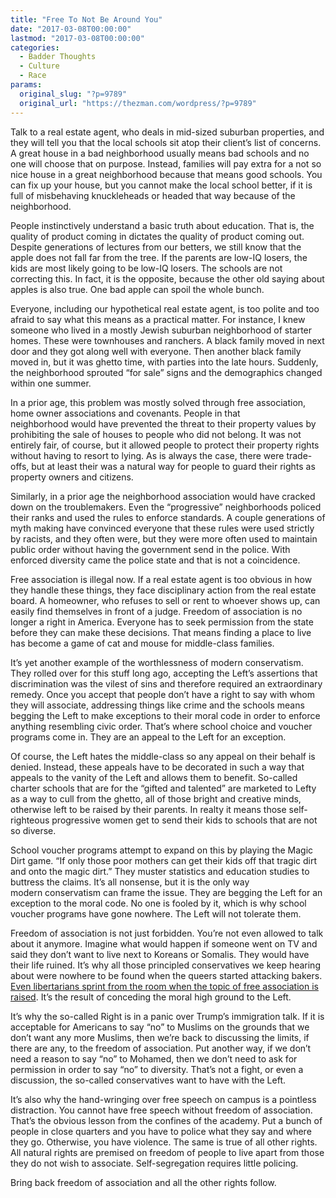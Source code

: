 ```yaml
---
title: "Free To Not Be Around You"
date: "2017-03-08T00:00:00"
lastmod: "2017-03-08T00:00:00"
categories:
  - Badder Thoughts
  - Culture
  - Race
params:
  original_slug: "?p=9789"
  original_url: "https://thezman.com/wordpress/?p=9789"
---
```


Talk to a real estate agent, who deals in mid-sized suburban properties,
and they will tell you that the local schools sit atop their client’s
list of concerns. A great house in a bad neighborhood usually means bad
schools and no one will choose that on purpose. Instead, families will
pay extra for a not so nice house in a great neighborhood because that
means good schools. You can fix up your house, but you cannot make the
local school better, if it is full of misbehaving knuckleheads or headed
that way because of the neighborhood.

People instinctively understand a basic truth about education. That is,
the quality of product coming in dictates the quality of product coming
out. Despite generations of lectures from our betters, we still know
that the apple does not fall far from the tree. If the parents
are low-IQ losers, the kids are most likely going to be low-IQ losers.
The schools are not correcting this. In fact, it is the opposite,
because the other old saying about apples is also true. One bad apple
can spoil the whole bunch.

Everyone, including our hypothetical real estate agent, is too polite
and too afraid to say what this means as a practical matter. For
instance, I knew someone who lived in a mostly Jewish suburban
neighborhood of starter homes. These were townhouses and ranchers. A
black family moved in next door and they got along well with everyone.
Then another black family moved in, but it was ghetto time, with parties
into the late hours. Suddenly, the neighborhood sprouted “for sale”
signs and the demographics changed within one summer.

In a prior age, this problem was mostly solved through free association,
home owner associations and covenants. People in that neighborhood would
have prevented the threat to their property values by prohibiting the
sale of houses to people who did not belong. It was not entirely fair,
of course, but it allowed people to protect their property rights
without having to resort to lying. As is always the case, there were
trade-offs, but at least their was a natural way for people to guard
their rights as property owners and citizens.

Similarly, in a prior age the neighborhood association would have
cracked down on the troublemakers. Even the “progressive” neighborhoods
policed their ranks and used the rules to enforce standards. A couple
generations of myth making have convinced everyone that these rules were
used strictly by racists, and they often were, but they were more often
used to maintain public order without having the government send in the
police. With enforced diversity came the police state and that is not a
coincidence.

Free association is illegal now. If a real estate agent is too obvious
in how they handle these things, they face disciplinary action from the
real estate board. A homeowner, who refuses to sell or rent to whoever
shows up, can easily find themselves in front of a judge. Freedom of
association is no longer a right in America. Everyone has to seek
permission from the state before they can make these decisions. That
means finding a place to live has become a game of cat and mouse for
middle-class families.

It’s yet another example of the worthlessness of modern conservatism.
They rolled over for this stuff long ago, accepting the Left’s
assertions that discrimination was the vilest of sins and therefore
required an extraordinary remedy. Once you accept that people don’t have
a right to say with whom they will associate, addressing things like
crime and the schools means begging the Left to make exceptions to their
moral code in order to enforce anything resembling civic order. That’s
where school choice and voucher programs come in. They are an appeal to
the Left for an exception.

Of course, the Left hates the middle-class so any appeal on their behalf
is denied. Instead, these appeals have to be decorated in such a way
that appeals to the vanity of the Left and allows them to benefit.
So-called charter schools that are for the “gifted and talented” are
marketed to Lefty as a way to cull from the ghetto, all of those bright
and creative minds, otherwise left to be raised by their parents. In
realty it means those self-righteous progressive women get to send their
kids to schools that are not so diverse.

School voucher programs attempt to expand on this by playing the Magic
Dirt game. “If only those poor mothers can get their kids off that
tragic dirt and onto the magic dirt.” They muster statistics and
education studies to buttress the claims. It’s all nonsense, but it is
the only way modern conservatism can frame the issue. They are begging
the Left for an exception to the moral code. No one is fooled by it,
which is why school voucher programs have gone nowhere. The Left will
not tolerate them.

Freedom of association is not just forbidden. You’re not even allowed to
talk about it anymore. Imagine what would happen if someone went on TV
and said they don’t want to live next to Koreans or Somalis. They would
have their life ruined. It’s why all those principled conservatives we
keep hearing about were nowhere to be found when the queers started
attacking bakers. <a
href="https://thinkprogress.org/rand-paul-falsely-says-he-never-opposed-the-civil-rights-act-d259c277858b#.wrnbk2s8w"
target="_blank">Even libertarians sprint from the room when the topic of
free association is raised</a>. It’s the result of conceding the moral
high ground to the Left.

It’s why the so-called Right is in a panic over Trump’s immigration
talk. If it is acceptable for Americans to say “no” to Muslims on the
grounds that we don’t want any more Muslims, then we’re back to
discussing the limits, if there are any, to the freedom of
association. Put another way, if we don’t need a reason to say “no” to
Mohamed, then we don’t need to ask for permission in order to say “no”
to diversity. That’s not a fight, or even a discussion, the so-called
conservatives want to have with the Left.

It’s also why the hand-wringing over free speech on campus is a
pointless distraction. You cannot have free speech without freedom of
association. That’s the obvious lesson from the confines of the academy.
Put a bunch of people in close quarters and you have to police what they
say and where they go. Otherwise, you have violence. The same is true of
all other rights. All natural rights are premised on freedom of people
to live apart from those they do not wish to associate. Self-segregation
requires little policing.

Bring back freedom of association and all the other rights follow.
